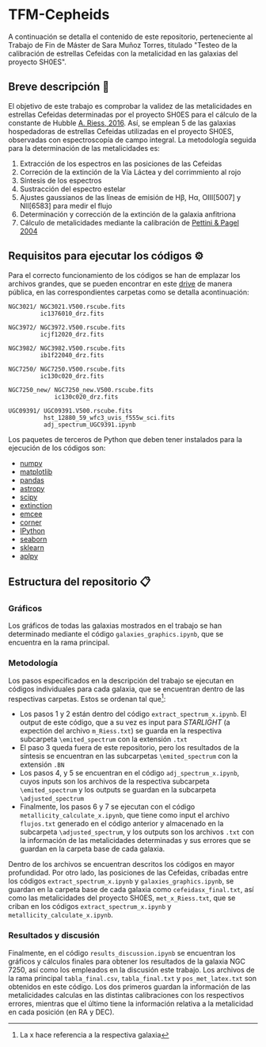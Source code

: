 # TFM-Cepheids

A continuación se detalla el contenido de este repositorio, perteneciente al Trabajo de Fin de Máster de Sara Muñoz Torres, titulado "Testeo de la calibración de estrellas Cefeidas con la metalicidad en las galaxias del proyecto SH0ES".


## Breve descripción 📖

El objetivo de este trabajo es comprobar la validez de las metalicidades en estrellas Cefeidas determinadas por el proyecto SH0ES para el cálculo de la constante de Hubble [A. Riess, 2016](https://iopscience.iop.org/article/10.3847/0004-637X/826/1/56). Así, se emplean 5 de las galaxias hospedadoras de estrellas Cefeidas utilizadas en el proyecto SH0ES, observadas con espectroscopía de campo integral. La metodología seguida para la determinación de las metalicidades es:

 1. Extracción de los espectros en las posiciones de las Cefeidas
 2. Correción de la extinción de la Vía Láctea y del corrimmiento al rojo
 3. Síntesis de los espectros
 4. Sustracción del espectro estelar
 5. Ajustes gaussianos de las líneas de emisión de Hβ, Hα, OIII[5007] y NII[6583] para medir el flujo
 6. Determinación y corrección de la extinción de la galaxia anfitriona
 7. Cálculo de metalicidades mediante la calibración de [Pettini & Pagel 2004](https://academic.oup.com/mnras/article/348/3/L59/1280428)



## Requisitos para ejecutar los códigos ⚙️

Para el correcto funcionamiento de los códigos se han de emplazar los archivos grandes, que se pueden encontrar en este [drive](https://drive.google.com/drive/u/5/folders/1AHKIRPcjnqzH8-04cx5OZ3LoRAEzcBXj) de manera pública, en las correspondientes carpetas como se detalla acontinuación:

```
NGC3021/ NGC3021.V500.rscube.fits
         ic1376010_drz.fits

NGC3972/ NGC3972.V500.rscube.fits
         icjf12020_drz.fits
         
NGC3982/ NGC3982.V500.rscube.fits
         ib1f22040_drz.fits
         
NGC7250/ NGC7250.V500.rscube.fits
         ic130c020_drz.fits
         
NGC7250_new/ NGC7250_new.V500.rscube.fits
             ic130c020_drz.fits
             
UGC09391/ UGC09391.V500.rscube.fits
          hst_12880_59_wfc3_uvis_f555w_sci.fits
          adj_spectrum_UGC9391.ipynb
```          

Los paquetes de terceros de Python que deben tener instalados para la ejecución de los códigos son:

- [numpy](https://numpy.org/)
- [matplotlib](https://matplotlib.org/)
- [pandas](https://pandas.pydata.org/)
- [astropy](https://www.astropy.org/)
- [scipy](https://scipy.org/)
- [extinction](https://extinction.readthedocs.io/en/latest/)
- [emcee](https://emcee.readthedocs.io/en/stable/)
- [corner](https://corner.readthedocs.io/en/latest/)
- [IPython](https://ipython.org/)
- [seaborn](https://seaborn.pydata.org/)
- [sklearn](https://scikit-learn.org/stable/)
- [aplpy](https://aplpy.readthedocs.io/en/stable/)




## Estructura del repositorio 📋  

### Gráficos

Los gráficos de todas las galaxias mostrados en el trabajo se han determinado mediante el código `galaxies_graphics.ipynb`, que se encuentra en la rama principal. 


### Metodología

Los pasos especificados en la descripción del trabajo se ejecutan en códigos individuales para cada galaxia, que se encuentran dentro de las respectivas carpetas. Estos se ordenan tal que[^1]:

- Los pasos 1 y 2 están dentro del código `extract_spectrum_x.ipynb`. El output de este código, que a su vez es input para *STARLIGHT* (a expectión del archivo `m_Riess.txt`) se guarda en la respectiva subcarpeta `\emited_spectrum` con la extensión `.txt`
- El paso 3 queda fuera de este repositorio, pero los resultados de la síntesis se encuentran en las subcarpetas `\emited_spectrum` con la extensión `.BN`
- Los pasos 4, y 5 se encuentran en el código `adj_spectrum_x.ipynb`, cuyos inputs son los archivos de la respectiva subcarpeta `\emited_spectrum` y los outputs se guardan en la subcarpeta `\adjusted_spectrum`
- Finalmente, los pasos 6 y 7 se ejecutan con el código `metallicity_calculate_x.ipynb`, que tiene como input el archivo `flujos.txt` generado en el código anterior y almacenado en la subcarpeta `\adjusted_spectrum`, y los outputs son los archivos `.txt` con la información de las metalicidades determinadas y sus errores que se guardan en la carpeta base de cada galaxia.

Dentro de los archivos se encuentran descritos los códigos en mayor profundidad. Por otro lado, las posiciones de las Cefeidas, cribadas entre los códigos `extract_spectrum_x.ipynb` y  `galaxies_graphics.ipynb`, se guardan en la carpeta base de cada galaxia como `cefeidasx_final.txt`, así como las metalicidades del proyecto SH0ES, `met_x_Riess.txt`, que se criban en los códigos `extract_spectrum_x.ipynb` y `metallicity_calculate_x.ipynb`.


### Resultados y discusión

Finalmente, en el código `results_discussion.ipynb` se encuentran los gráficos y cálculos finales para obtener los resultados de la galaxia NGC 7250, así como los empleados en la discusión este trabajo. Los archivos de la rama principal `tabla_final.csv`, `tabla_final.txt` y `pos_met_latex.txt` son obtenidos en este código. Los dos primeros guardan la información de las metalicidades calculas en las distintas calibraciones con los respectivos errores, mientras que el último tiene la información relativa a la metalicidad en cada posición (en RA y DEC).


[^1]: La x hace referencia a la respectiva galaxia

